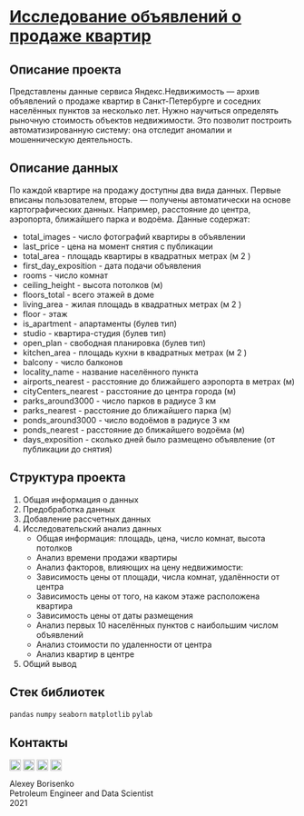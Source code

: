 # [Исследование объявлений о продаже квартир](https://github.com/borisenko-ru/practicum_ds_data/blob/main/03_Yandex_Real_Estate_project/03_Yandex_Real_Estate_project.ipynb)

## Описание проекта

Представлены данные сервиса Яндекс.Недвижимость — архив объявлений о продаже квартир в Санкт-Петербурге и соседних населённых пунктов за несколько лет. Нужно научиться определять рыночную стоимость объектов недвижимости. Это позволит построить автоматизированную систему: она отследит аномалии и мошенническую деятельность.

## Описание данных

По каждой квартире на продажу доступны два вида данных. Первые вписаны пользователем, вторые — получены автоматически на основе картографических данных. Например, расстояние до центра, аэропорта, ближайшего парка и водоёма. Данные содержат:
  - total_images - число фотографий квартиры в объявлении
  - last_price - цена на момент снятия с публикации
  - total_area - площадь квартиры в квадратных метрах (м 2 )
  - first_day_exposition - дата подачи объявления
  - rooms - число комнат
  - ceiling_height - высота потолков (м)
  - floors_total - всего этажей в доме
  - living_area - жилая площадь в квадратных метрах (м 2 )
  - floor - этаж
  - is_apartment - апартаменты (булев тип)
  - studio - квартира-студия (булев тип)
  - open_plan - свободная планировка (булев тип)
  - kitchen_area - площадь кухни в квадратных метрах (м 2 )
  - balcony - число балконов
  - locality_name - название населённого пункта
  - airports_nearest - расстояние до ближайшего аэропорта в метрах (м)
  - cityCenters_nearest - расстояние до центра города (м)
  - parks_around3000 - число парков в радиусе 3 км
  - parks_nearest - расстояние до ближайшего парка (м)
  - ponds_around3000 - число водоёмов в радиусе 3 км
  - ponds_nearest - расстояние до ближайшего водоёма (м)
  - days_exposition - сколько дней было размещено объявление (от публикации до снятия)

## Структура проекта

1. Общая информация о данных
2. Предобработка данных
3. Добавление рассчетных данных
4. Исследовательский анализ данных
    - Общая информация: площадь, цена, число комнат, высота потолков
    - Анализ времени продажи квартиры
    - Анализ факторов, влияющих на цену недвижимости:
    - Зависимость цены от площади, числа комнат, удалённости от центра
    - Зависимость цены от того, на каком этаже расположена квартира
    - Зависимость цены от даты размещения
    - Анализ первых 10 населённых пунктов с наибольшим числом объявлений
    - Анализ стоимости по удаленности от центра
    - Анализ квартир в центре
5. Общий вывод

## Стек библиотек
`pandas` `numpy` `seaborn` `matplotlib` `pylab`

## Контакты

[<img align="center" src="https://image.flaticon.com/icons/png/512/1384/1384088.png" width="20" />](https://www.linkedin.com/in/borisenkoru/) 
[<img align="center" src="https://image.flaticon.com/icons/png/512/1051/1051360.png" width="20" />](https://www.facebook.com/borisenko.ru/)
[<img align="center" src="https://image.flaticon.com/icons/png/512/1384/1384031.png" width="20" />](https://www.instagram.com/borisenko_ru/)
[<img align="center" src="https://image.flaticon.com/icons/png/512/2111/2111812.png" width="20" />](https://t.me/borisenko_ru)

Alexey Borisenko \
Petroleum Engineer and Data Scientist \
2021

